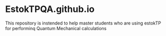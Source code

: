 # EstokTPQA.github.io
This repository is instended to help master students who are using estokTP for performinq Quantum Mechanical calculations
